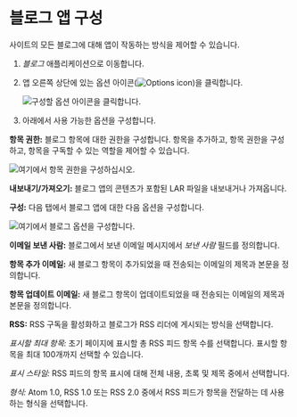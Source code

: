 # 블로그 앱 구성

사이트의 모든 블로그에 대해 앱이 작동하는 방식을 제어할 수 있습니다.

1. *블로그* 애플리케이션으로 이동합니다.

1. 앱 오른쪽 상단에 있는 옵션 아이콘(![Options icon](../../images/icon-options.png))을 클릭합니다.

    ![구성할 옵션 아이콘을 클릭합니다.](configuring-the-blogs-app/images/01.png)

1. 아래에서 사용 가능한 옵션을 구성합니다.

**항목 권한:** 블로그 항목에 대한 권한을 구성합니다. 항목을 추가하고, 항목 권한을 구성하고, 항목을 구독할 수 있는 역할을 제어할 수 있습니다.

![여기에서 항목 권한을 구성하십시오.](configuring-the-blogs-app/images/02.png)

**내보내기/가져오기:** 블로그 앱의 콘텐츠가 포함된 LAR 파일을 내보내거나 가져옵니다.

**구성:** 다음 탭에서 블로그 앱에 대한 다음 옵션을 구성합니다.

![여기에서 블로그 옵션을 구성합니다.](configuring-the-blogs-app/images/04.png)

**이메일 보낸 사람:** 블로그에서 보낸 이메일 메시지에서 *보낸 사람* 필드를 정의합니다.

**항목 추가 이메일:** 새 블로그 항목이 추가되었을 때 전송되는 이메일의 제목과 본문을 정의합니다.

**항목 업데이트 이메일:** 새 블로그 항목이 업데이트되었을 때 전송되는 이메일의 제목과 본문을 정의합니다.

**RSS:** RSS 구독을 활성화하고 블로그가 RSS 리더에 게시되는 방식을 선택합니다.

*표시할 최대 항목:* 초기 페이지에 표시할 총 RSS 피드 항목 수를 선택합니다. 표시할 항목을 최대 100개까지 선택할 수 있습니다.

*표시 스타일:* RSS 피드의 항목 표시에 대해 전체 내용, 초록 및 제목 중에서 선택합니다.

*형식:* Atom 1.0, RSS 1.0 또는 RSS 2.0 중에서 RSS 피드가 항목을 전달하는 데 사용하는 형식을 선택합니다.
